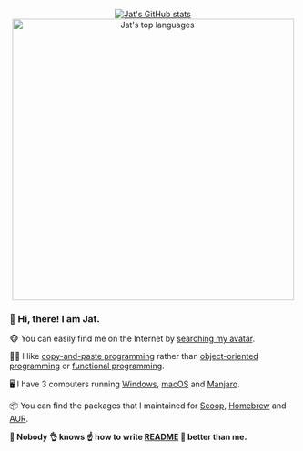 <p align="center"><a href="https://github.com/jat001/jat001/blob/main/README.md">
  <img src="https://github-readme-stats.vercel.app/api/?username=jat001&show_icons=true&include_all_commits=true&count_private=true&line_height=28&theme=material-palenight" alt="Jat's GitHub stats">
  <img src="https://github-readme-stats.vercel.app/api/top-langs/?username=jat001&layout=compact&card_width=450&langs_count=10&theme=material-palenight" alt="Jat's top languages" width="495">
</a></p>

### :wave: Hi, there! I am Jat.

:monkey_face: You can easily find me on the Internet by [searching my avatar](https://www.google.com/searchbyimage?image_url=https://avatars.githubusercontent.com/u/1758850).

:technologist: I like [copy-and-paste programming](https://en.wikipedia.org/wiki/Copy-and-paste_programming) rather than [object-oriented programming](https://en.wikipedia.org/wiki/Object-oriented_programming) or [functional programming](https://en.wikipedia.org/wiki/Functional_programming).

:desktop_computer: I have 3 computers running [Windows](https://www.microsoft.com/windows), [macOS](https://www.apple.com/macos) and [Manjaro](https://manjaro.org).

:package: You can find the packages that I maintained for [Scoop](https://github.com/jat001/scoop-ox), [Homebrew](https://github.com/jat001/homebrew-ox) and [AUR](https://aur.archlinux.org/packages/?SeB=m&K=Jat).

**:raised_hands: Nobody :ok_hand: knows :point_up: how to write [README](https://github.com/jat001/jat001/blob/main/README.md) :open_hands: better than me.**

